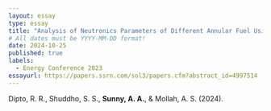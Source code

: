 ```yaml
---
layout: essay
type: essay
title: "Analysis of Neutronics Parameters of Different Annular Fuel Using Monte Carlo Code OpenMC Utilizing JEFF-3.3 and ENDF/B-VIII.0 Nuclear Data Libraries"
# All dates must be YYYY-MM-DD format!
date: 2024-10-25
published: true
labels:
  - Energy Conference 2023
essayurl: https://papers.ssrn.com/sol3/papers.cfm?abstract_id=4997514
---
```


Dipto, R. R., Shuddho, S. S., **Sunny, A. A.**, & Mollah, A. S. (2024).
